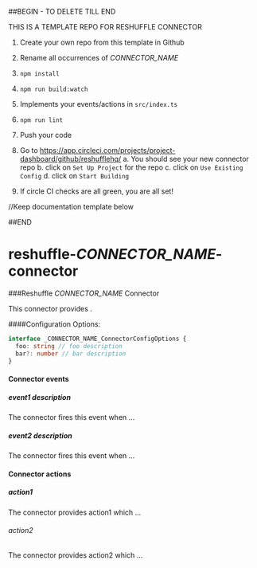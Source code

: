 ##BEGIN - TO DELETE TILL END

THIS IS A TEMPLATE REPO FOR RESHUFFLE CONNECTOR
1. Create your own repo from this template in Github
2. Rename all occurrences of _CONNECTOR_NAME_
3. `npm install`
4. `npm run build:watch`
5. Implements your events/actions in `src/index.ts`
6. `npm run lint`
8. Push your code
9. Go to https://app.circleci.com/projects/project-dashboard/github/reshufflehq/
    a. You should see your new connector repo
    b. click on `Set Up Project` for the repo
    c. click on `Use Existing Config`
    d. click on `Start Building`

10. If circle CI checks are all green, you are all set!

//Keep documentation template below

##END

# reshuffle-_CONNECTOR_NAME_-connector

###Reshuffle _CONNECTOR_NAME_ Connector

This connector provides <description>.

####Configuration Options:
```typescript
interface _CONNECTOR_NAME_ConnectorConfigOptions {
  foo: string // foo description
  bar?: number // bar description
}
```

#### Connector events

##### event1 description
The connector fires this event when ...

##### event2 description
The connector fires this event when ...

#### Connector actions

##### action1
The connector provides action1 which ...

###### action2
The connector provides action2 which ...